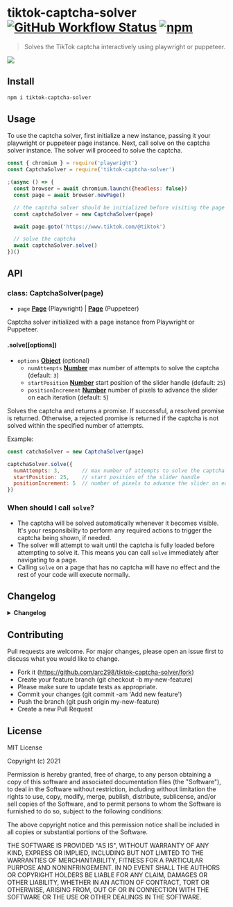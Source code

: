 # tiktok-captcha-solver [![GitHub Workflow Status](https://img.shields.io/github/workflow/status/arc298/tiktok-captcha-solver/build-test)](https://github.com/arc298/tiktok-captcha-solver/actions)  [![npm](https://img.shields.io/npm/v/tiktok-captcha-solver?color=blue)](https://www.npmjs.com/package/tiktok-captcha-solver)  

> Solves the TikTok captcha interactively using playwright or puppeteer.

![](docs/images/captcha_solve_demo.gif)

## Install

```bash
npm i tiktok-captcha-solver
```

## Usage

To use the captcha solver, first initialize a new instance, passing it your playwright or puppeteer page instance.
Next, call solve on the captcha solver instance. The solver will proceed to solve the captcha.

```js
const { chromium } = require('playwright')
const CaptchaSolver = require('tiktok-captcha-solver')

;(async () => {
  const browser = await chromium.launch({headless: false})
  const page = await browser.newPage()

  // the captcha solver should be initialized before visiting the page
  const captchaSolver = new CaptchaSolver(page)

  await page.goto('https://www.tiktok.com/@tiktok')

  // solve the captcha
  await captchaSolver.solve()
})()
```
## API

### class: CaptchaSolver(page)

- `page` **[Page](https://playwright.dev/docs/api/class-page)** (Playwright) | **[Page](https://pptr.dev/#?product=Puppeteer&show=api-class-page)** (Puppeteer)
    
Captcha solver initialized with a page instance from Playwright or Puppeteer.

#### .solve([options])

- `options`  **[Object](https://developer.mozilla.org/docs/Web/JavaScript/Reference/Global_Objects/Object)**  (optional)
    - `numAttempts` **[Number](https://developer.mozilla.org/docs/Web/JavaScript/Reference/Global_Objects/Number)** max number of attempts to solve the captcha (default: `3`)
    - `startPosition` **[Number](https://developer.mozilla.org/docs/Web/JavaScript/Reference/Global_Objects/Number)** start position of the slider handle (default: `25`)
    - `positionIncrement` **[Number](https://developer.mozilla.org/docs/Web/JavaScript/Reference/Global_Objects/Number)** number of pixels to advance the slider on each iteration (default: `5`)

Solves the captcha and returns a promise. 
If successful, a resolved promise is returned. 
Otherwise, a rejected promise is returned if the captcha is not solved 
within the specified number of attempts.


Example:
```js
const catchaSolver = new CaptchaSolver(page)

captchaSolver.solve({
  numAttempts: 3,       // max number of attempts to solve the captcha
  startPosition: 25,    // start position of the slider handle
  positionIncrement: 5  // number of pixels to advance the slider on each iteration
})
```

### When should I call `solve`?

- The captcha will be solved automatically whenever it becomes visible. It's your responsibility to perform any required actions to trigger the captcha being shown, if needed.
- The solver will attempt to wait until the captcha is fully loaded before attempting to solve it. This means you can call `solve` immediately after navigating to a page. 
- Calling `solve` on a page that has no captcha will have no effect and the rest of your code will execute normally.


## Changelog
<details>
 <summary><strong>Changelog</strong></summary>

##### Latest

##### `0.0.3`

- Initial version

</details>

## Contributing
Pull requests are welcome. For major changes, please open an issue first to discuss what you would like to change.

- Fork it (https://github.com/arc298/tiktok-captcha-solver/fork)
- Create your feature branch (git checkout -b my-new-feature)
- Please make sure to update tests as appropriate.
- Commit your changes (git commit -am 'Add new feature')
- Push the branch (git push origin my-new-feature)
- Create a new Pull Request

## License
MIT License

Copyright (c) 2021

Permission is hereby granted, free of charge, to any person obtaining a copy
of this software and associated documentation files (the "Software"), to deal
in the Software without restriction, including without limitation the rights
to use, copy, modify, merge, publish, distribute, sublicense, and/or sell
copies of the Software, and to permit persons to whom the Software is
furnished to do so, subject to the following conditions:

The above copyright notice and this permission notice shall be included in all
copies or substantial portions of the Software.

THE SOFTWARE IS PROVIDED "AS IS", WITHOUT WARRANTY OF ANY KIND, EXPRESS OR
IMPLIED, INCLUDING BUT NOT LIMITED TO THE WARRANTIES OF MERCHANTABILITY,
FITNESS FOR A PARTICULAR PURPOSE AND NONINFRINGEMENT. IN NO EVENT SHALL THE
AUTHORS OR COPYRIGHT HOLDERS BE LIABLE FOR ANY CLAIM, DAMAGES OR OTHER
LIABILITY, WHETHER IN AN ACTION OF CONTRACT, TORT OR OTHERWISE, ARISING FROM,
OUT OF OR IN CONNECTION WITH THE SOFTWARE OR THE USE OR OTHER DEALINGS IN THE
SOFTWARE.
